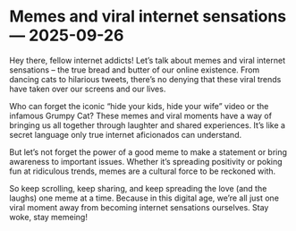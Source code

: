 # Memes and viral internet sensations — 2025-09-26

Hey there, fellow internet addicts! Let’s talk about memes and viral internet sensations – the true bread and butter of our online existence. From dancing cats to hilarious tweets, there’s no denying that these viral trends have taken over our screens and our lives.

Who can forget the iconic “hide your kids, hide your wife” video or the infamous Grumpy Cat? These memes and viral moments have a way of bringing us all together through laughter and shared experiences. It’s like a secret language only true internet aficionados can understand.

But let’s not forget the power of a good meme to make a statement or bring awareness to important issues. Whether it’s spreading positivity or poking fun at ridiculous trends, memes are a cultural force to be reckoned with.

So keep scrolling, keep sharing, and keep spreading the love (and the laughs) one meme at a time. Because in this digital age, we’re all just one viral moment away from becoming internet sensations ourselves. Stay woke, stay memeing!